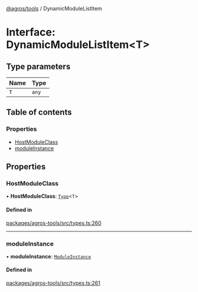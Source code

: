 [@agros/tools](../index.md) / DynamicModuleListItem

# Interface: DynamicModuleListItem<T\>

## Type parameters

| Name | Type |
| :------ | :------ |
| `T` | `any` |

## Table of contents

### Properties

- [HostModuleClass](DynamicModuleListItem.md#hostmoduleclass)
- [moduleInstance](DynamicModuleListItem.md#moduleinstance)

## Properties

### <a id="hostmoduleclass" name="hostmoduleclass"></a> HostModuleClass

• **HostModuleClass**: [`Type`](../index.md#type)<`T`\>

#### Defined in

[packages/agros-tools/src/types.ts:260](https://github.com/agrosjs/agros/blob/4eb8f7e/packages/agros-tools/src/types.ts#L260)

___

### <a id="moduleinstance" name="moduleinstance"></a> moduleInstance

• **moduleInstance**: [`ModuleInstance`](../classes/ModuleInstance.md)

#### Defined in

[packages/agros-tools/src/types.ts:261](https://github.com/agrosjs/agros/blob/4eb8f7e/packages/agros-tools/src/types.ts#L261)
